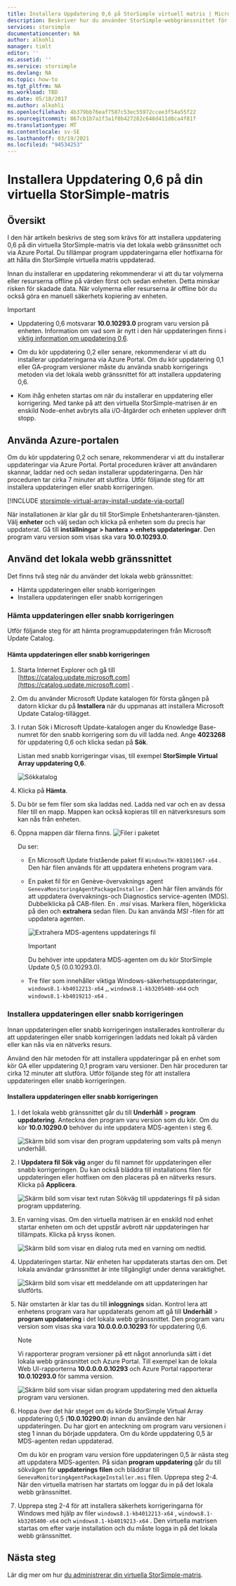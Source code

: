 ```yaml
---
title: Installera Uppdatering 0,6 på StorSimple virtuell matris | Microsoft Docs
description: Beskriver hur du använder StorSimple-webbgränssnittet för virtuella matriser för att tillämpa uppdatering 0,6 med hjälp av metoden Azure Portal och snabb korrigering.
services: storsimple
documentationcenter: NA
author: alkohli
manager: timlt
editor: ''
ms.assetid: ''
ms.service: storsimple
ms.devlang: NA
ms.topic: how-to
ms.tgt_pltfrm: NA
ms.workload: TBD
ms.date: 05/18/2017
ms.author: alkohli
ms.openlocfilehash: 4b379bb76eaf7587c53ec55972ccee3f54a55f22
ms.sourcegitcommit: 867cb1b7a1f3a1f0b427282c648d411d0ca4f81f
ms.translationtype: MT
ms.contentlocale: sv-SE
ms.lasthandoff: 03/19/2021
ms.locfileid: "94534253"
---
```

# <a name="install-update-06-on-your-storsimple-virtual-array"></a>Installera Uppdatering 0,6 på din virtuella StorSimple-matris

## <a name="overview"></a>Översikt

I den här artikeln beskrivs de steg som krävs för att installera uppdatering 0,6 på din virtuella StorSimple-matris via det lokala webb gränssnittet och via Azure Portal. Du tillämpar program uppdateringarna eller hotfixarna för att hålla din StorSimple virtuella matris uppdaterad.

Innan du installerar en uppdatering rekommenderar vi att du tar volymerna eller resurserna offline på värden först och sedan enheten. Detta minskar risken för skadade data. När volymerna eller resurserna är offline bör du också göra en manuell säkerhets kopiering av enheten.

> [!IMPORTANT]
>
> - Uppdatering 0,6 motsvarar **10.0.10293.0** program varu version på enheten. Information om vad som är nytt i den här uppdateringen finns i [viktig information om uppdatering 0,6](storsimple-virtual-array-update-06-release-notes.md).
>
> - Om du kör uppdatering 0,2 eller senare, rekommenderar vi att du installerar uppdateringarna via Azure Portal. Om du kör uppdatering 0,1 eller GA-program versioner måste du använda snabb korrigerings metoden via det lokala webb gränssnittet för att installera uppdatering 0,6.
>
> - Kom ihåg enheten startas om när du installerar en uppdatering eller korrigering. Med tanke på att den virtuella StorSimple-matrisen är en enskild Node-enhet avbryts alla i/O-åtgärder och enheten upplever drift stopp.

## <a name="use-the-azure-portal"></a>Använda Azure-portalen

Om du kör uppdatering 0,2 och senare, rekommenderar vi att du installerar uppdateringar via Azure Portal. Portal proceduren kräver att användaren skannar, laddar ned och sedan installerar uppdateringarna. Den här proceduren tar cirka 7 minuter att slutföra. Utför följande steg för att installera uppdateringen eller snabb korrigeringen.

[!INCLUDE [storsimple-virtual-array-install-update-via-portal](../../includes/storsimple-virtual-array-install-update-via-portal-04.md)]

När installationen är klar går du till StorSimple Enhetshanteraren-tjänsten. Välj **enheter** och välj sedan och klicka på enheten som du precis har uppdaterat. Gå till **inställningar > hantera > enhets uppdateringar**. Den program varu version som visas ska vara **10.0.10293.0**.

## <a name="use-the-local-web-ui"></a>Använd det lokala webb gränssnittet

Det finns två steg när du använder det lokala webb gränssnittet:

* Hämta uppdateringen eller snabb korrigeringen
* Installera uppdateringen eller snabb korrigeringen

### <a name="download-the-update-or-the-hotfix"></a>Hämta uppdateringen eller snabb korrigeringen

Utför följande steg för att hämta programuppdateringen från Microsoft Update Catalog.

#### <a name="to-download-the-update-or-the-hotfix"></a>Hämta uppdateringen eller snabb korrigeringen

1. Starta Internet Explorer och gå till [https://catalog.update.microsoft.com](https://catalog.update.microsoft.com) .

2. Om du använder Microsoft Update katalogen för första gången på datorn klickar du på **Installera** när du uppmanas att installera Microsoft Update Catalog-tillägget.

3. I rutan Sök i Microsoft Update-katalogen anger du Knowledge Base-numret för den snabb korrigering som du vill ladda ned. Ange **4023268** för uppdatering 0,6 och klicka sedan på **Sök**.
   
    Listan med snabb korrigeringar visas, till exempel **StorSimple Virtual Array uppdatering 0,6**.
   
    ![Sökkatalog](./media/storsimple-virtual-array-install-update-06/download1.png)

4. Klicka på **Hämta**.

5. Du bör se fem filer som ska laddas ned. Ladda ned var och en av dessa filer till en mapp. Mappen kan också kopieras till en nätverksresurs som kan nås från enheten.

6. Öppna mappen där filerna finns.
    ![Filer i paketet](./media/storsimple-virtual-array-install-update-06/update06folder.png)

    Du ser:
    -  En Microsoft Update fristående paket fil `WindowsTH-KB3011067-x64` . Den här filen används för att uppdatera enhetens program vara.
    - En paket fil för en Genève-övervaknings agent `GenevaMonitoringAgentPackageInstaller` . Den här filen används för att uppdatera övervaknings-och Diagnostics service-agenten (MDS). Dubbelklicka på CAB-filen. En _. msi_ visas. Markera filen, högerklicka på den och **extrahera** sedan filen. Du kan använda _MSI_ -filen för att uppdatera agenten.

        ![Extrahera MDS-agentens uppdaterings fil](./media/storsimple-virtual-array-install-update-06/extract-geneva-monitoring-agent-installer.png)

        > [!IMPORTANT]
        > Du behöver inte uppdatera MDS-agenten om du kör StorSimple Update 0,5 (0.0.10293.0).

    - Tre filer som innehåller viktiga Windows-säkerhetsuppdateringar, `windows8.1-kb4012213-x64` ,, `windows8.1-kb3205400-x64` och `windows8.1-kb4019213-x64` .


### <a name="install-the-update-or-the-hotfix"></a>Installera uppdateringen eller snabb korrigeringen

Innan uppdateringen eller snabb korrigeringen installerades kontrollerar du att uppdateringen eller snabb korrigeringen laddats ned lokalt på värden eller kan nås via en nätverks resurs.

Använd den här metoden för att installera uppdateringar på en enhet som kör GA eller uppdatering 0,1 program varu versioner. Den här proceduren tar cirka 12 minuter att slutföra. Utför följande steg för att installera uppdateringen eller snabb korrigeringen.

#### <a name="to-install-the-update-or-the-hotfix"></a>Installera uppdateringen eller snabb korrigeringen

1. I det lokala webb gränssnittet går du till **Underhåll**  >  **program uppdatering**. Anteckna den program varu version som du kör. Om du kör **10.0.10290.0** behöver du inte uppdatera MDS-agenten i steg 6.
   
    ![Skärm bild som visar den program uppdatering som valts på menyn underhåll.](./media/storsimple-virtual-array-install-update-05/update1m.png)

2. I **Uppdatera fil Sök väg** anger du fil namnet för uppdateringen eller snabb korrigeringen. Du kan också bläddra till installations filen för uppdateringen eller hotfixen om den placeras på en nätverks resurs. Klicka på **Applicera**.
   
    ![Skärm bild som visar text rutan Sökväg till uppdaterings fil på sidan program uppdatering.](./media/storsimple-virtual-array-install-update-05/update2m.png)

3. En varning visas. Om den virtuella matrisen är en enskild nod enhet startar enheten om och det uppstår avbrott när uppdateringen har tillämpats. Klicka på kryss ikonen.
   
   ![Skärm bild som visar en dialog ruta med en varning om nedtid.](./media/storsimple-virtual-array-install-update-05/update3m.png)

4. Uppdateringen startar. När enheten har uppdaterats startas den om. Det lokala användar gränssnittet är inte tillgängligt under denna varaktighet.
   
    ![Skärm bild som visar ett meddelande om att uppdateringen har slutförts.](./media/storsimple-virtual-array-install-update-05/update5m.png)

5. När omstarten är klar tas du till **inloggnings** sidan. Kontrol lera att enhetens program vara har uppdaterats genom att gå till **Underhåll**  >  **program uppdatering** i det lokala webb gränssnittet. Den program varu version som visas ska vara **10.0.0.0.0.10293** för uppdatering 0,6.
   
   > [!NOTE]
   > Vi rapporterar program versioner på ett något annorlunda sätt i det lokala webb gränssnittet och Azure Portal. Till exempel kan de lokala Web UI-rapporterna **10.0.0.0.0.10293** och Azure Portal rapporterar **10.0.10293.0** för samma version.
   
    ![Skärm bild som visar sidan program uppdatering med den aktuella program varu versionen.](./media/storsimple-virtual-array-install-update-06/update6m.png)

6. Hoppa över det här steget om du körde StorSimple Virtual Array uppdatering 0,5 (**10.0.10290.0**) innan du använde den här uppdateringen. Du har gjort en anteckning om program varu versionen i steg 1 innan du började uppdatera. Om du körde uppdatering 0,5 är MDS-agenten redan uppdaterad.

    Om du kör en program varu version före uppdateringen 0,5 är nästa steg att uppdatera MDS-agenten. På sidan **program uppdatering** går du till sökvägen för **uppdaterings filen** och bläddrar till `GenevaMonitoringAgentPackageInstaller.msi` filen. Upprepa steg 2-4. När den virtuella matrisen har startats om loggar du in på det lokala webb gränssnittet.

7. Upprepa steg 2-4 för att installera säkerhets korrigeringarna för Windows med hjälp av filer `windows8.1-kb4012213-x64` , `windows8.1-kb3205400-x64` och `windows8.1-kb4019213-x64` . Den virtuella matrisen startas om efter varje installation och du måste logga in på det lokala webb gränssnittet.

## <a name="next-steps"></a>Nästa steg

Lär dig mer om hur [du administrerar din virtuella StorSimple-matris](storsimple-ova-web-ui-admin.md).

